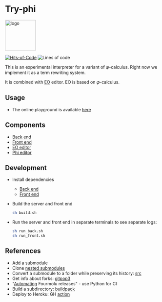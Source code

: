 # Try-phi

<img alt="logo" src="https://www.objectionary.com/cactus.svg" height="100px" />

[![Hits-of-Code](https://hitsofcode.com/github/objectionary/try-phi?branch=main)](https://hitsofcode.com/view/github/objectionary/try-phi?branch=main)
![Lines of code](https://img.shields.io/tokei/lines/github/objectionary/try-phi?style=flat-square)

This is an experimental interpreter for a variant of 𝜑-calculus.
Right now we implement it as a term rewriting system.

It is combined with [EO](https://github.com/objectionary/eo) editor. EO is based on 𝜑-calculus.

## Usage

- The online playground is available [here](https://www.objectionary.com/try-phi/?editor=phi&snippet=%5B%0A%20%20a%20-%3E%203%2C%0A%20%20b%20-%3E%20%5E0.a%0A%5D.b)

## Components

- [Back end](./back/)
- [Front end](./front/)
- [EO editor](https://github.com/br4ch1st0chr0n3/eo-editor)
- [Phi editor](https://github.com/br4ch1st0chr0n3/phi-editor)

## Development

- Install dependencies

  - [Back end](./back/README.md#dependencies)
  - [Front end](./front/README.md#dependencies)

- Build the server and front end

  ```sh
  sh build.sh
  ```

- Run the server and front end in separate terminals to see separate logs:

  ```sh
  sh run_back.sh
  sh run_front.sh
  ```

## References

- [Add](https://git-scm.com/book/en/v2/Git-Tools-Submodules) a submodule
- Clone [nested submodules](https://stackoverflow.com/a/6562038)
- Convert a submodule to a folder while preserving its history: [src](https://medium.com/walkme-engineering/how-to-merge-a-git-submodule-into-its-main-repository-d83a215a319c)
- Get info about forks: [gitpop3](https://andremiras.github.io/gitpop3/)
- "[Automating](https://brandonchinn178.github.io/blog/2022/05/19/automating-fourmolu-releases-with-github-actions.html) Fourmolu releases" - use Python for CI
- Build a subdirectory: [buildpack](https://elements.heroku.com/buildpacks/timanovsky/subdir-heroku-buildpack)
- Deploy to Heroku: GH [action](https://github.com/marketplace/actions/deploy-to-heroku?version=v3.12.12)
